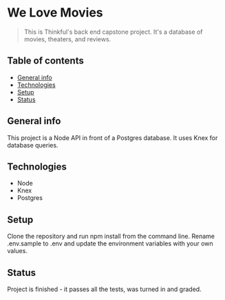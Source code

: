 # We Love Movies
> This is Thinkful's back end capstone project. It's a database of movies, theaters, and reviews.

## Table of contents
* [General info](#general-info)
* [Technologies](#technologies)
* [Setup](#setup)
* [Status](#status)

## General info
This project is a Node API in front of a Postgres database. It uses Knex for database queries. 

## Technologies
* Node
* Knex
* Postgres

## Setup
Clone the repository and run npm install from the command line. Rename .env.sample to .env and update the environment variables with your own values.

## Status
Project is finished - it passes all the tests, was turned in and graded.


